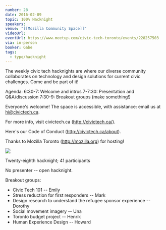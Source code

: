 ```yaml
---
number: 28
date: 2016-02-09
topic: 100% Hacknight
speakers:
venue: "[[Mozilla Community Space]]"
videoUrl:
eventUrl: https://www.meetup.com/civic-tech-toronto/events/228257503
via: in-person
booker: Gabe
tags:
  - type/hacknight
---
```


The weekly civic tech hacknights are where our diverse community collaborates on technology and design solutions for current civic challenges. Come and be part of it!

Agenda:
6:30-7: Welcome and intros
7-7:30: Presentation and Q&A/discussion
7:30-9: Breakout groups (make something!)

Everyone's welcome! The space is accessible, with assistance: email us at hi@civictech.ca.

For more info, visit civictech.ca (http://civictech.ca/).

Here's our Code of Conduct (http://civictech.ca/about).

Thanks to Mozilla Toronto (http://mozilla.org) for hosting!



![](https://mlydg0vejq30.i.optimole.com/w:465/h:620/q:mauto/f:best/https://civictech.ca/wp-content/uploads/2016/02/IMG_20160209_203145.jpg)

Twenty-eighth hacknight; 41 participants

No presenter -- open hacknight.

Breakout groups:
-   Civic Tech 101 -- Emily
-   Stress reduction for first responders -- Mark
-   Design research to understand the refugee sponsor experience -- Dorothy
-   Social movement imagery -- Una
-   Toronto budget project -- Henrik
-   Human Experience Design -- Howard

